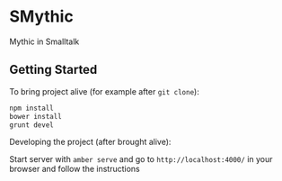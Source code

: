 # SMythic

Mythic in Smalltalk

## Getting Started

To bring project alive (for example after `git clone`):

```sh
npm install
bower install
grunt devel
```

Developing the project (after brought alive):
 
Start server with `amber serve` and go to `http://localhost:4000/` in your browser and follow the instructions
